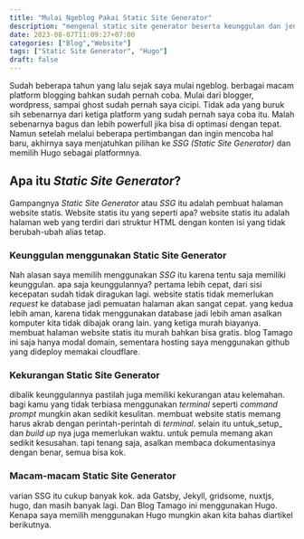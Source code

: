 ```yaml
---
title: "Mulai Ngeblog Pakai Static Site Generator"
description: "mengenal static site generator beserta keunggulan dan jenis static site generator"
date: 2023-08-07T11:09:27+07:00
categories: ["Blog","Website"]
tags: ["Static Site Generator", "Hugo"]
draft: false
---
```


Sudah beberapa tahun yang lalu sejak saya mulai ngeblog. berbagai macam platform blogging bahkan sudah pernah coba. Mulai dari blogger, wordpress, sampai ghost sudah pernah saya cicipi. Tidak ada yang buruk sih sebenarnya dari ketiga platform yang sudah pernah saya coba itu. Malah sebenarnya bagus dan lebih powerfull jika bisa di optimasi dengan tepat. Namun setelah melalui beberapa pertimbangan dan ingin mencoba hal baru, akhirnya saya menjatuhkan pilihan ke _SSG_ _(Static Site Generator)_ dan memilih Hugo sebagai platformnya.

## Apa itu _Static Site Generator_?
Gampangnya _Static Site Generator_ atau _SSG_ itu adalah pembuat halaman website statis. Website statis itu yang seperti apa? website statis itu adalah halaman web yang terdiri dari struktur HTML dengan konten isi yang tidak berubah-ubah alias tetap. 

### Keunggulan menggunakan Static Site Generator
Nah alasan saya memilih menggunakan _SSG_ itu karena tentu saja memiliki keunggulan. apa saja keunggulannya? pertama lebih cepat, dari sisi kecepatan sudah tidak diragukan lagi. website statis tidak memerlukan _request_ ke database jadi pemuatan halaman akan sangat cepat. yang kedua lebih aman, karena tidak menggunakan database jadi lebih aman asalkan komputer kita tidak dibajak orang lain. yang ketiga murah biayanya. membuat halaman website statis itu murah bahkan bisa gratis. blog Tamago ini saja hanya modal domain, sementara hosting saya menggunakan github yang dideploy memakai cloudflare.

### Kekurangan Static Site Generator
dibalik keunggulannya pastilah juga memiliki kekurangan atau kelemahan. bagi kamu yang tidak terbiasa menggunakan _terminal_ seperti _command prompt_ mungkin akan sedikit kesulitan. membuat website statis memang harus akrab dengan perintah-perintah di _terminal_. selain itu untuk_setup_ dan _build up_ nya juga memerlukan waktu. untuk pemula memang akan sedikit kesusahan. tapi tenang saja, asalkan membaca dokumentasinya dengan benar, semua bisa kok.

### Macam-macam Static Site Generator
varian SSG itu cukup banyak kok. ada Gatsby, Jekyll, gridsome, nuxtjs, hugo, dan masih banyak lagi. Dan Blog Tamago ini menggunakan Hugo. Kenapa saya memilih menggunakan Hugo mungkin akan kita bahas diartikel berikutnya.